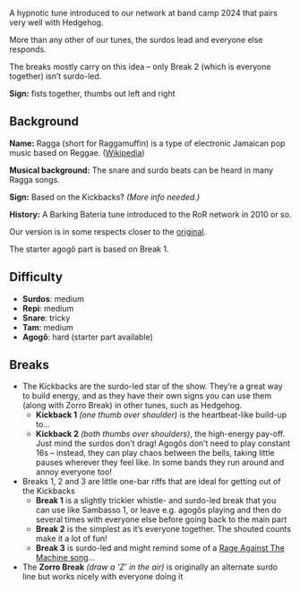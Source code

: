 A hypnotic tune introduced to our network at band camp 2024 that pairs very well with Hedgehog.

More than any other of our tunes, the surdos lead and everyone else responds.

The breaks mostly carry on this idea – only Break 2 (which is everyone together) isn’t surdo-led.

**Sign:** fists together, thumbs out left and right

## Background

**Name:** Ragga (short for Raggamuffin) is a type of electronic Jamaican pop music based on Reggae. ([Wikipedia](https://en.wikipedia.org/wiki/Ragga))

**Musical background:** The snare and surdo beats can be heard in many Ragga songs.

**Sign:** Based on the Kickbacks? *(More info needed.)*

**History:** A Barking Bateria tune introduced to the RoR network in 2010 or so.

Our version is in some respects closer to the [original](https://soundcloud.com/barking-bateria/ragga).

The starter agogô part is based on Break 1.

## Difficulty

* **Surdos**: medium
* **Repi**: medium
* **Snare**: tricky
* **Tam**: medium
* **Agogô**: hard (starter part available)

## Breaks

* The Kickbacks are the surdo-led star of the show. They’re a great way to build energy, and as they have their own signs you can use them (along with Zorro Break) in other tunes, such as Hedgehog.
  * **Kickback 1** *(one thumb over shoulder)* is the heartbeat-like build-up to...
  * **Kickback 2** *(both thumbs over shoulders)*, the high-energy pay-off. Just mind the surdos don't drag! Agogôs don’t need to play constant
    16s – instead, they can play chaos between the bells, taking little pauses wherever they feel like.
    In some bands they run around and annoy everyone too!
* Breaks 1, 2 and 3 are little one-bar riffs that are ideal for getting out of the Kickbacks
  * **Break 1** is a slightly trickier whistle- and surdo-led break that you can use like Sambasso 1, or
    leave e.g. agogôs playing and then do several times with everyone else before going back to the main part
  * **Break 2** is the simplest as it’s everyone together. The shouted counts make it a lot of fun!
  * **Break 3** is surdo-led and might remind some of a [Rage Against The Machine song](https://www.youtube.com/watch?v=bWXazVhlyxQ)...
* The **Zorro Break** *(draw a ‘Z’ in the air)* is originally an alternate surdo line but works nicely with
  everyone doing it
